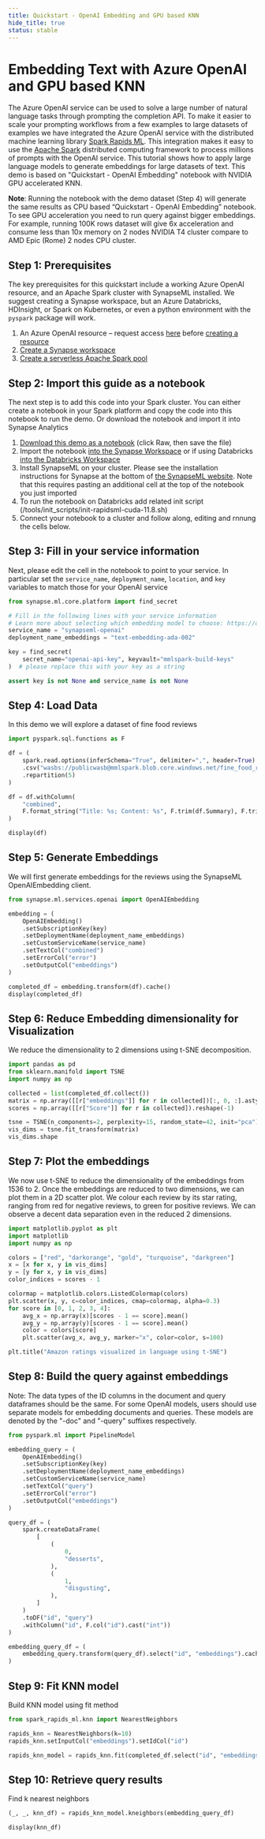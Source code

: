 ```yaml
---
title: Quickstart - OpenAI Embedding and GPU based KNN
hide_title: true
status: stable
---
```

# Embedding Text with Azure OpenAI and GPU based KNN

The Azure OpenAI service can be used to solve a large number of natural language tasks through prompting the completion API. To make it easier to scale your prompting workflows from a few examples to large datasets of examples we have integrated the Azure OpenAI service with the distributed machine learning library [Spark Rapids ML](https://github.com/NVIDIA/spark-rapids-ml/). This integration makes it easy to use the [Apache Spark](https://spark.apache.org/) distributed computing framework to process millions of prompts with the OpenAI service. This tutorial shows how to apply large language models to generate embeddings for large datasets of text. This demo is based on "Quickstart - OpenAI Embedding" notebook with NVIDIA GPU accelerated KNN.

**Note**: Running the notebook with the demo dataset (Step 4) will generate the same results as CPU based “Quickstart - OpenAI Embedding” notebook. To see  GPU acceleration you need to run query against bigger embeddings. 
For example, running 100K rows dataset will give 6x acceleration and consume less than 10x memory on 2 nodes NVIDIA T4 cluster compare to AMD Epic (Rome) 2 nodes CPU cluster.

## Step 1: Prerequisites

The key prerequisites for this quickstart include a working Azure OpenAI resource, and an Apache Spark cluster with SynapseML installed. We suggest creating a Synapse workspace, but an Azure Databricks, HDInsight, or Spark on Kubernetes, or even a python environment with the `pyspark` package will work. 

1. An Azure OpenAI resource – request access [here](https://customervoice.microsoft.com/Pages/ResponsePage.aspx?id=v4j5cvGGr0GRqy180BHbR7en2Ais5pxKtso_Pz4b1_xUOFA5Qk1UWDRBMjg0WFhPMkIzTzhKQ1dWNyQlQCN0PWcu) before [creating a resource](https://docs.microsoft.com/en-us/azure/cognitive-services/openai/how-to/create-resource?pivots=web-portal#create-a-resource)
1. [Create a Synapse workspace](https://docs.microsoft.com/en-us/azure/synapse-analytics/get-started-create-workspace)
1. [Create a serverless Apache Spark pool](https://docs.microsoft.com/en-us/azure/synapse-analytics/get-started-analyze-spark#create-a-serverless-apache-spark-pool)


## Step 2: Import this guide as a notebook

The next step is to add this code into your Spark cluster. You can either create a notebook in your Spark platform and copy the code into this notebook to run the demo. Or download the notebook and import it into Synapse Analytics

1.	[Download this demo as a notebook](https://github.com/microsoft/SynapseML/blob/master/notebooks/features/cognitive_services/CognitiveServices%20-%20OpenAI%20Embedding.ipynb) (click Raw, then save the file)
1.	Import the notebook [into the Synapse Workspace](https://docs.microsoft.com/en-us/azure/synapse-analytics/spark/apache-spark-development-using-notebooks#create-a-notebook) or if using Databricks [into the Databricks Workspace](https://docs.microsoft.com/en-us/azure/databricks/notebooks/notebooks-manage#create-a-notebook)
1. Install SynapseML on your cluster. Please see the installation instructions for Synapse at the bottom of [the SynapseML website](https://microsoft.github.io/SynapseML/). Note that this requires pasting an additional cell at the top of the notebook you just imported
3. To run the notebook on Databricks add related init script (/tools/init_scripts/init-rapidsml-cuda-11.8.sh)
4.	Connect your notebook to a cluster and follow along, editing and rnnung the cells below.

## Step 3: Fill in your service information

Next, please edit the cell in the notebook to point to your service. In particular set the `service_name`, `deployment_name`, `location`, and `key` variables to match those for your OpenAI service



```python
from synapse.ml.core.platform import find_secret

# Fill in the following lines with your service information
# Learn more about selecting which embedding model to choose: https://openai.com/blog/new-and-improved-embedding-model
service_name = "synapseml-openai"
deployment_name_embeddings = "text-embedding-ada-002"

key = find_secret(
    secret_name="openai-api-key", keyvault="mmlspark-build-keys"
)  # please replace this with your key as a string

assert key is not None and service_name is not None
```

## Step 4: Load Data

In this demo we will explore a dataset of fine food reviews


```python
import pyspark.sql.functions as F

df = (
    spark.read.options(inferSchema="True", delimiter=",", header=True)
    .csv("wasbs://publicwasb@mmlspark.blob.core.windows.net/fine_food_reviews_1k.csv")
    .repartition(5)
)

df = df.withColumn(
    "combined",
    F.format_string("Title: %s; Content: %s", F.trim(df.Summary), F.trim(df.Text)),
)

display(df)
```

## Step 5: Generate Embeddings

We will first generate embeddings for the reviews using the SynapseML OpenAIEmbedding client.


```python
from synapse.ml.services.openai import OpenAIEmbedding

embedding = (
    OpenAIEmbedding()
    .setSubscriptionKey(key)
    .setDeploymentName(deployment_name_embeddings)
    .setCustomServiceName(service_name)
    .setTextCol("combined")
    .setErrorCol("error")
    .setOutputCol("embeddings")
)

completed_df = embedding.transform(df).cache()
display(completed_df)
```

## Step 6: Reduce Embedding dimensionality for Visualization
We reduce the dimensionality to 2 dimensions using t-SNE decomposition.


```python
import pandas as pd
from sklearn.manifold import TSNE
import numpy as np

collected = list(completed_df.collect())
matrix = np.array([[r["embeddings"]] for r in collected])[:, 0, :].astype(np.float64)
scores = np.array([[r["Score"]] for r in collected]).reshape(-1)

tsne = TSNE(n_components=2, perplexity=15, random_state=42, init="pca")
vis_dims = tsne.fit_transform(matrix)
vis_dims.shape
```

## Step 7: Plot the embeddings

We now use t-SNE to reduce the dimensionality of the embeddings from 1536 to 2. Once the embeddings are reduced to two dimensions, we can plot them in a 2D scatter plot. We colour each review by its star rating, ranging from red for negative reviews, to green for positive reviews. We can observe a decent data separation even in the reduced 2 dimensions.


```python
import matplotlib.pyplot as plt
import matplotlib
import numpy as np

colors = ["red", "darkorange", "gold", "turquoise", "darkgreen"]
x = [x for x, y in vis_dims]
y = [y for x, y in vis_dims]
color_indices = scores - 1

colormap = matplotlib.colors.ListedColormap(colors)
plt.scatter(x, y, c=color_indices, cmap=colormap, alpha=0.3)
for score in [0, 1, 2, 3, 4]:
    avg_x = np.array(x)[scores - 1 == score].mean()
    avg_y = np.array(y)[scores - 1 == score].mean()
    color = colors[score]
    plt.scatter(avg_x, avg_y, marker="x", color=color, s=100)

plt.title("Amazon ratings visualized in language using t-SNE")
```

## Step 8: Build the query against embeddings

Note: The data types of the ID columns in the document and query dataframes should be the same. For some OpenAI models, users should use separate models for embedding documents and queries. These models are denoted by the "-doc" and "-query" suffixes respectively.


```python
from pyspark.ml import PipelineModel

embedding_query = (
    OpenAIEmbedding()
    .setSubscriptionKey(key)
    .setDeploymentName(deployment_name_embeddings)
    .setCustomServiceName(service_name)
    .setTextCol("query")
    .setErrorCol("error")
    .setOutputCol("embeddings")
)

query_df = (
    spark.createDataFrame(
        [
            (
                0,
                "desserts",
            ),
            (
                1,
                "disgusting",
            ),
        ]
    )
    .toDF("id", "query")
    .withColumn("id", F.col("id").cast("int"))
)

embedding_query_df = (
    embedding_query.transform(query_df).select("id", "embeddings").cache()
)
```

## Step 9: Fit KNN model 
Build KNN model using fit method


```python
from spark_rapids_ml.knn import NearestNeighbors

rapids_knn = NearestNeighbors(k=10)
rapids_knn.setInputCol("embeddings").setIdCol("id")

rapids_knn_model = rapids_knn.fit(completed_df.select("id", "embeddings"))
```

## Step 10: Retrieve query results
Find k nearest neighbors


```python
(_, _, knn_df) = rapids_knn_model.kneighbors(embedding_query_df)

display(knn_df)
```
